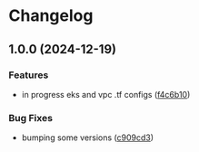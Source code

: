 # Changelog

## 1.0.0 (2024-12-19)


### Features

* in progress eks and vpc .tf configs ([f4c6b10](https://github.com/sharing-fish/fish-platform-library/commit/f4c6b10ed7c5200f3e5b7bb02aa23666c40429d1))


### Bug Fixes

* bumping some versions ([c909cd3](https://github.com/sharing-fish/fish-platform-library/commit/c909cd3da7670b9deccecb5ecad268fab6a5475b))
